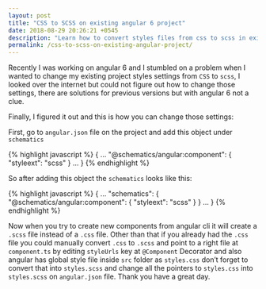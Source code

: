 ```yaml
---
layout: post
title: "CSS to SCSS on existing angular 6 project"
date: 2018-08-29 20:26:21 +0545
description: "Learn how to convert styles files from css to scss in existing angular 6 project."
permalink: /css-to-scss-on-existing-angular-project/
---
```


Recently I was working on angular 6 and I stumbled on a problem when I wanted to change my existing project styles settings from `CSS` to `scss`, I looked over the internet but could not figure out how to change those settings, there are solutions for previous versions but with angular 6 not a clue.

Finally, I figured it out and this is how you can change those settings:

First, go to `angular.json` file on the project and add this object under `schematics`

{% highlight javascript %}
{
...
"@schematics/angular:component": {
"styleext": "scss"
}
...
}
{% endhighlight %}

So after adding this object the `schematics` looks like this:

{% highlight javascript %}
{
...
"schematics": {
"@schematics/angular:component": {
"styleext": "scss"
}
}
...
}
{% endhighlight %}

Now when you try to create new components from angular cli it will create a `.scss` file instead of a `.css` file. Other than that if you already had the `.css` file you could manually convert `.css` to `.scss` and point to a right file at `component.ts` by editing `styleUrls` key at `@Component`
Decorator and also angular has global style file inside `src` folder as `styles.css` don’t forget to convert that into `styles.scss` and change all the pointers to `styles.css` into `styles.scss` on `angular.json` file. Thank you have a great day.
